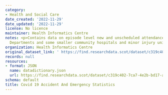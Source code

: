 ```yaml
---
category:
- Health and Social Care
date_created: '2022-11-29'
date_updated: '2022-11-29'
license: No licence
maintainer: Health Informatics Centre
notes: <p>Contains data on episode level new and unscheduled attendances at Emergency
  Departments and some smaller community hospitals and minor injury units (MIUs).</p>
organization: Health Informatics Centre
original_dataset_link: ' https://find.researchdata.scot/dataset/c319c402-7ca7-4e2b-bd17-a1abacf9f84c'
records: null
resources:
- format: JSON
  name: datadictionary.json
  url: https://find.researchdata.scot/dataset/c319c402-7ca7-4e2b-bd17-a1abacf9f84c/resource/c319c402-7ca7-4e2b-bd17-a1abacf9f84c/download/datadictionary.json
schema: default
title: Covid 19 Accident And Emergency Statistics
---
```

